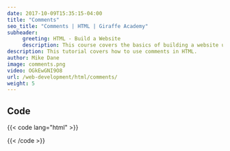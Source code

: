 ```yaml
---
date: 2017-10-09T15:35:15-04:00
title: "Comments"
seo_title: "Comments | HTML | Giraffe Academy"
subheader:
     greeting: HTML - Build a Website
     description: This course covers the basics of building a website using HTML. Work your way through the videos and we'll teach you everything you need to know to create a basic website!
description: This tutorial covers how to use comments in HTML.
author: Mike Dane
image: comments.png
video: OGkEwGNI9O8
url: /web-development/html/comments/
weight: 5
---
```


## Code

{{< code lang="html" >}}
<!--
this is a comment

it can be multi-line
-->
{{< /code >}}
